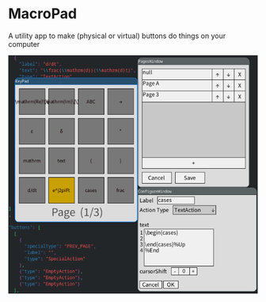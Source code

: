 # MacroPad
A utility app to make (physical or virtual) buttons do things on your computer

![Screenshot](screenshot.png)
